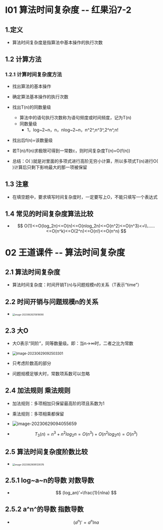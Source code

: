 # l01 算法时间复杂度 -- 红果沿7-2



## 1.定义

* 算法时间复杂度是指算法中基本操作的执行次数



## 1.2 计算方法



### 1.2.1 计算时间复杂度方法

* 找出算法的基本操作

* 确定算法基本操作的执行次数

* 找出T(n)的同数量级
  * 算法中的语句执行次数称为语句频度或时间频度，记为T(n)
  * 同数量级
    * 1，log~2~n，n，nlog~2~n，n^2^,n^3^,2^n^,n!
  
* 找出后f(n)=该数量级

* 若T(n)/f(n)求极限可得到一常数c，则时间复杂度T(n)=O(f(n))

* 总结：O( )就是对里面的多项式进行高阶无穷小计算，所以多项式T(n)进行O( )计算后只剩下影响最大的那一项被保留

  



## 1.3 注意

* 在填空题中，要求填写时间复杂度时，一定要写上O，不能只填写一个表达式



## 1.4 常见的时间复杂度算法比较

* $$
  O(1)<=O(log_2n)<=O(n)<=O(nlog_2n)<=O(n^2)<=O(n^3)<=\\……<=O(n^k)<=O(2^n)<=O(n!)<=O(n^n)
  $$




# 02 王道课件 -- 算法时间复杂度



## 2.1 算法时间复杂度

* 算法时间复杂度：时间开销T(n)与问题规模n的关系（T表示“time”）



## 2.2 时间开销与问题规模n的关系

* <img src="https://cvp.oss-cn-shanghai.aliyuncs.com/picgo/202306282158229.png" alt="image-20230628215818090" style="zoom:50%;" />



## 2.3 大O

* 大O表示“同阶”，同等数量级。即：当n→∞时，二者之比为常数

* <img src="https://cvp.oss-cn-shanghai.aliyuncs.com/picgo/202306290925455.png" alt="image-20230629092503301" style="zoom: 80%;" />

* 只考虑阶数高的部分
* 问题规模足够大时，常数项系数可以忽略



## 2.4 加法规则 乘法规则

* 加法规则：多项相加只保留最高阶的项且系数为1
* 乘法规则：多项相乘都保留
* ![image-20230629094055659](https://cvp.oss-cn-shanghai.aliyuncs.com/picgo/202306290940800.png)

* $$
  T_3(n)=n^3+n^2log_2n=O(n^3)+O(n^2log_2n)=O(n^3)
  $$

  

## 2.5 算法时间复杂度阶数比较

* <img src="https://cvp.oss-cn-shanghai.aliyuncs.com/picgo/202306290951568.png" alt="image-20230629095129376" style="zoom:50%;" />



## 2.5.1 log~a~n的导数 对数导数

* $$
  (log_an)'=\frac{1}{nlna}
  $$



## 2.5.2 a^n^的导数 指数导数

* $$
  (a^n)'=a^nlna
  $$



